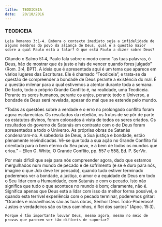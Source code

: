 ```yaml
---
title:  TEODICEIA
date:   20/10/2016
---
```


### TEODICEIA

`Leia Romanos 3:1-4. Embora o contexto imediato seja a infidelidade de alguns membros do povo da aliança de Deus, qual é a questão maior sobre a qual Paulo está a falar? O que está Paulo a dizer sobre Deus?`

Citando o Salmo 51:4, Paulo fala sobre o modo como “as tuas palavras, ó Deus, hão de mostrar que és justo e hás de vencer quando fores julgado” (Rom. 3:4, BPT). A ideia que é apresentada aqui é um tema que aparece em vários lugares das Escrituras. Ele é chamado “Teodiceia”, e trata-se da questão de compreender a bondade de Deus perante a existência do mal. É a questão milenar para a qual estivemos a atentar durante toda a semana. De facto, todo o próprio Grande Conflito é, na realidade, uma Teodiceia. Perante os seres humanos, perante os anjos, perante todo o Universo, a bondade de Deus será revelada, apesar do mal que se estende pelo mundo.

“Todas as questões sobre a verdade e o erro no prolongado conflito foram agora esclarecidas. Os resultados da rebelião, os frutos de se pôr de parte os estatutos divinos, foram colocados à vista de todos os seres criados. Os resultados do governo de Satanás em contraste com o de Deus foram apresentados a todo o Universo. As próprias obras de Satanás condenaram-no. A sabedoria de Deus, a Sua justiça e bondade, estão plenamente reivindicadas. Vê-se que toda a sua ação no Grande Conflito foi orientada para o bem eterno do Seu povo, e a bem de todos os mundos que criou.” – Ellen G. White, O Grande Conflito, pp. 557 e 558, Ed. P. SerVir.

Por mais difícil que seja para nós compreender agora, dado que estamos mergulhados num mundo de pecado e de sofrimento (e se é duro para nós, imagine o que Job deve ter pensado), quando tudo estiver terminado poderemos ver a bondade, a justiça, o amor e a equidade de Deus em todo o Seu lidar com a Humanidade, com Satanás e com o pecado. Isto não significa que tudo o que acontece no mundo é bom; claramente, não é. Significa apenas que Deus está a lidar com isso da melhor forma possível, e quando esta terrível experiência com o pecado terminar, poderemos gritar: “Grandes e maravilhosas são as tuas obras, Senhor Deus Todo-Poderoso! Justos e verdadeiros são os teus caminhos, ó Rei dos santos” (Apoc. 15:3).

`Porque é tão importante louvar Deus, mesmo agora, mesmo no meio de provas que parecem ser tão difíceis de suportar?`